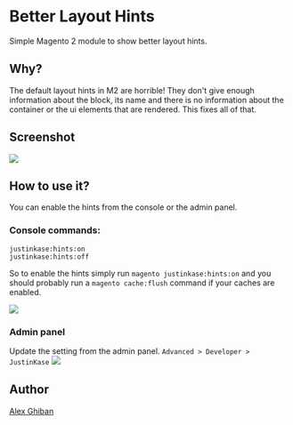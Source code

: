# Better Layout Hints
Simple Magento 2 module to show better layout hints.

## Why?
The default layout hints in M2 are horrible! They don't give enough information
about the block, its name and there is no information about the container or the
ui elements that are rendered. This fixes all of that.

## Screenshot
![](https://i.imgur.com/EUpbP50.png)

## How to use it?
You can enable the hints from the console or the admin panel.

### Console commands:
```
justinkase:hints:on
justinkase:hints:off
```
So to enable the hints simply run `magento justinkase:hints:on` and you
should probably run a `magento cache:flush` command if your caches are enabled.

![](https://i.imgur.com/C4l3SMf.png)

### Admin panel
Update the setting from the admin panel. `Advanced > Developer > JustinKase` 
![](https://i.imgur.com/YGjZNPp.png)

## Author
[Alex Ghiban](mailto:drew7721@gmail.com)

